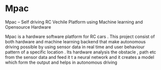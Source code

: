 # Mpac
Mpac – Self driving RC Vechile Platform using Machine learning and Opensource Hardware


Mpac  is a hardware software platform for RC  cars . This project consist of both hardware and machine learning backend that make autonomous driving possible by using sensor data in real time and user behaviour pattern of a specific location . Its hardware analysis the obstacle , path etc from the sensor data and feed it t a neural network and it creates a model which form the output and helps in autonomous driving

